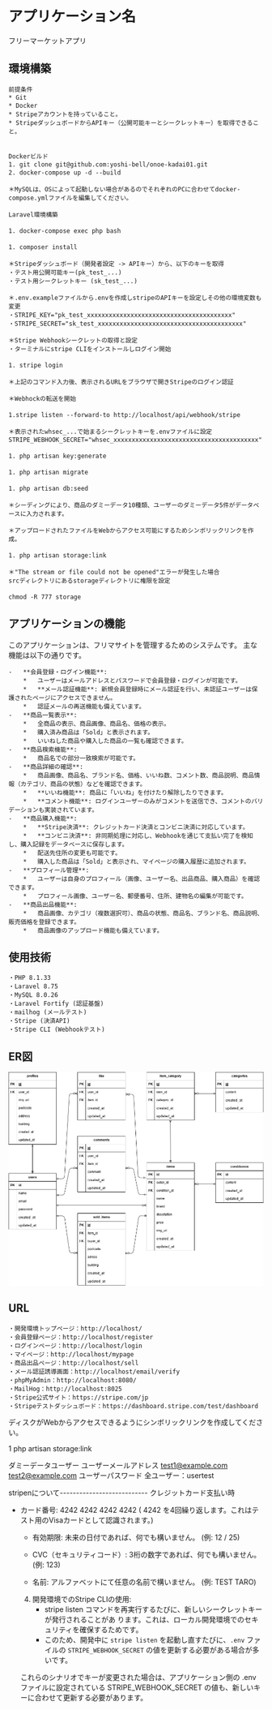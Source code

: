 # アプリケーション名
フリーマーケットアプリ

## 環境構築

```
前提条件
* Git
* Docker
* Stripeアカウントを持っていること。
* StripeダッシュボードからAPIキー（公開可能キーとシークレットキー）を取得できること。


Dockerビルド
1. git clone git@github.com:yoshi-bell/onoe-kadai01.git
2. docker-compose up -d --build

＊MySQLは、OSによって起動しない場合があるのでそれぞれのPCに合わせてdocker-compose.ymlファイルを編集してください。

Laravel環境構築

1. docker-compose exec php bash

1. composer install

＊Stripeダッシュボード（開発者設定 -> APIキー）から、以下のキーを取得
・テスト用公開可能キー(pk_test_...)
・テスト用シークレットキー (sk_test_...)

＊.env.exampleファイルから.envを作成しstripeのAPIキーを設定しその他の環境変数も変更
・STRIPE_KEY="pk_test_xxxxxxxxxxxxxxxxxxxxxxxxxxxxxxxxxxxxxxxx"
・STRIPE_SECRET="sk_test_xxxxxxxxxxxxxxxxxxxxxxxxxxxxxxxxxxxxxxxx"

＊Stripe Webhookシークレットの取得と設定
・ターミナルにstripe CLIをインストールしログイン開始

1. stripe login

＊上記のコマンド入力後、表示されるURLをブラウザで開きStripeのログイン認証

＊Webhockの転送を開始

1.stripe listen --forward-to http://localhost/api/webhook/stripe

＊表示されたwhsec_...で始まるシークレットキーを.envファイルに設定
STRIPE_WEBHOOK_SECRET="whsec_xxxxxxxxxxxxxxxxxxxxxxxxxxxxxxxxxxxxxxxx"

1. php artisan key:generate

1. php artisan migrate

1. php artisan db:seed

＊シーディングにより、商品のダミーデータ10種類、ユーザーのダミーデータ5件がデータベースに入力されます。

＊アップロードされたファイルをWebからアクセス可能にするためシンボリックリンクを作成。

1. php artisan storage:link

＊"The stream or file could not be opened"エラーが発生した場合
srcディレクトリにあるstorageディレクトリに権限を設定

chmod -R 777 storage

```
## アプリケーションの機能

このアプリケーションは、フリマサイトを管理するためのシステムです。
主な機能は以下の通りです。
```
-   **会員登録・ログイン機能**:
    *   ユーザーはメールアドレスとパスワードで会員登録・ログインが可能です。
    *   **メール認証機能**: 新規会員登録時にメール認証を行い、未認証ユーザーは保護されたページにアクセスできません。
    *   認証メールの再送機能も備えています。
-   **商品一覧表示**:
    *   全商品の表示、商品画像、商品名、価格の表示。
    *   購入済み商品は「Sold」と表示されます。
    *   いいねした商品や購入した商品の一覧も確認できます。
-   **商品検索機能**:
    *   商品名での部分一致検索が可能です。
-   **商品詳細の確認**:
    *   商品画像、商品名、ブランド名、価格、いいね数、コメント数、商品説明、商品情報（カテゴリ、商品の状態）などを確認できます。
    *   **いいね機能**: 商品に「いいね」を付けたり解除したりできます。
    *   **コメント機能**: ログインユーザーのみがコメントを送信でき、コメントのバリデーションも実装されています。
-   **商品購入機能**:
    *   **Stripe決済**: クレジットカード決済とコンビニ決済に対応しています。
    *   **コンビニ決済**: 非同期処理に対応し、Webhookを通じて支払い完了を検知し、購入記録をデータベースに保存します。
    *   配送先住所の変更も可能です。
    *   購入した商品は「Sold」と表示され、マイページの購入履歴に追加されます。
-   **プロフィール管理**:
    *   ユーザーは自身のプロフィール（画像、ユーザー名、出品商品、購入商品）を確認できます。
    *   プロフィール画像、ユーザー名、郵便番号、住所、建物名の編集が可能です。
-   **商品出品機能**:
    *   商品画像、カテゴリ（複数選択可）、商品の状態、商品名、ブランド名、商品説明、販売価格を登録できます。
    *   商品画像のアップロード機能も備えています。
```
## 使用技術
```
・PHP 8.1.33
・Laravel 8.75
・MySQL 8.0.26
・Laravel Fortify (認証基盤)
・mailhog (メールテスト)
・Stripe (決済API)
・Stripe CLI (Webhookテスト)
```
## ER図

![ER図](ER.drawio.png)

## URL
```
・開発環境トップページ：http://localhost/
・会員登録ページ：http://localhost/register
・ログインページ：http://localhost/login
・マイページ：http://localhost/mypage
・商品出品ページ：http://localhost/sell
・メール認証誘導画面：http://localhost/email/verify
・phpMyAdmin：http://localhost:8080/
・MailHog：http://localhost:8025
・Stripe公式サイト：https://stripe.com/jp
・Stripeテストダッシュボード：https://dashboard.stripe.com/test/dashboard
```
ディスクがWebからアクセスできるようにシンボリックリンクを作成してください。

   1     php artisan storage:link


ダミーデータユーザー
ユーザーメールアドレス
test1@example.com
test2@example.com
ユーザーパスワード
全ユーザー：usertest




stripenについて---------------------------
クレジットカード支払い時
* カード番号:
      4242 4242 4242 4242
      ( 4242 を4回繰り返します。これはテスト用のVisaカードとして認識されます。)

   * 有効期限:
      未来の日付であれば、何でも構いません。
      (例: 12 / 25)

   * CVC（セキュリティコード）:
      3桁の数字であれば、何でも構いません。
      (例: 123)


   * 名前:
      アルファベットにて任意の名前で構いません。
      (例: TEST TARO)






   4. 開発環境でのStripe CLIの使用:
       * stripe listen コマンドを再実行するたびに、新しいシークレットキーが発行されることがあ
         ります。これは、ローカル開発環境でのセキュリティを確保するためです。
       * このため、開発中に `stripe listen` を起動し直すたびに、`.env` ファイルの
         `STRIPE_WEBHOOK_SECRET` の値を更新する必要がある場合が多いです。

  これらのシナリオでキーが変更された場合は、アプリケーション側の .env
  ファイルに設定されている STRIPE_WEBHOOK_SECRET
  の値も、新しいキーに合わせて更新する必要があります。